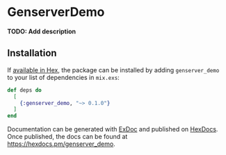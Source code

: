 # GenserverDemo

**TODO: Add description**

## Installation

If [available in Hex](https://hex.pm/docs/publish), the package can be installed
by adding `genserver_demo` to your list of dependencies in `mix.exs`:

```elixir
def deps do
  [
    {:genserver_demo, "~> 0.1.0"}
  ]
end
```

Documentation can be generated with [ExDoc](https://github.com/elixir-lang/ex_doc)
and published on [HexDocs](https://hexdocs.pm). Once published, the docs can
be found at <https://hexdocs.pm/genserver_demo>.

